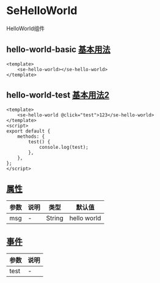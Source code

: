 # SeHelloWorld

HelloWorld组件

## hello-world-basic [基本用法](#基本用法)

```vue
<template>
    <se-hello-world></se-hello-world>
</template>

```

## hello-world-test [基本用法2](#基本用法2)

```vue
<template>
    <se-hello-world @click="test">123</se-hello-world>
</template>
<script>
export default {
    methods: {
        test() {
            console.log(test);
        },
    },
};
</script>

```

## [属性](#属性)

| 参数 | 说明 | 类型 | 默认值 |
|---|---|---|---|
| msg | - | String | hello world |

## [事件](#事件)

| 参数 | 说明 |
|---|---|
| test | - |
